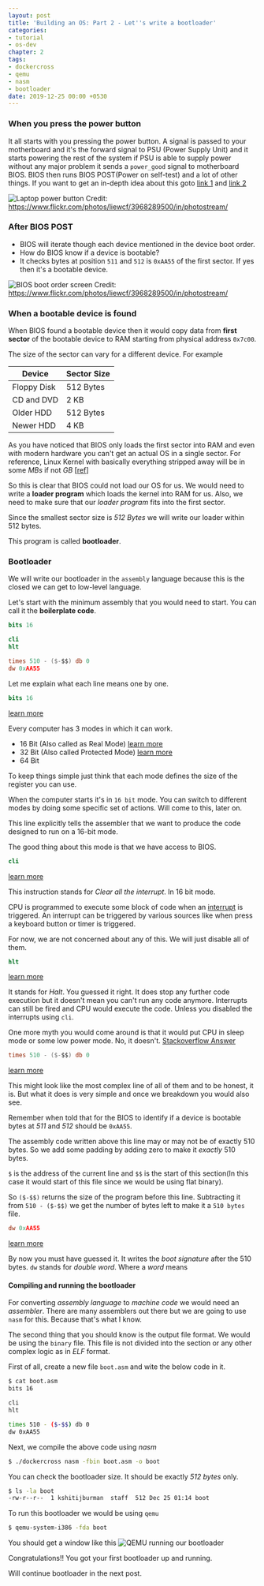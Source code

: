 ```yaml
---
layout: post
title: 'Building an OS: Part 2 - Let''s write a bootloader'
categories:
- tutorial
- os-dev
chapter: 2
tags:
- dockercross
- qemu
- nasm
- bootloader
date: 2019-12-25 00:00 +0530
---
```

### When you press the power button
It all starts with you pressing the power button. A signal is passed to your motherboard and it's the forward signal to PSU (Power Supply Unit) and it starts powering the rest of the system if PSU is able to supply power without any major problem it sends a `power_good` signal to motherboard BIOS. BIOS then runs BIOS POST(Power on self-test) and a lot of other things. 
If you want to get an in-depth idea about this goto [link 1](http://www.brokenthorn.com/Resources/OSDev3.html) and [link 2](https://www.howtogeek.com/398493/what-exactly-happens-when-you-turn-on-your-computer/)
<!--more-->
![Laptop power button](/assets/img/laptop-power-button.jpg)
Credit: https://www.flickr.com/photos/liewcf/3968289500/in/photostream/
### After BIOS POST
- BIOS will iterate though each device mentioned in the device boot order.
- How do BIOS know if a device is bootable?
- It checks bytes at position `511` and `512` is `0xAA55` of the first sector. If yes then it's a bootable device.

![BIOS boot order screen](/assets/img/boot-order.jpg)
Credit: https://www.flickr.com/photos/liewcf/3968289500/in/photostream/

### When a bootable device is found
When BIOS found a bootable device then it would copy data from __first sector__ of the bootable device to RAM starting from physical address `0x7c00`.

The size of the sector can vary for a different device. For example 

|Device   |Sector Size             |
|-------|--------------------|
|Floppy Disk|512 Bytes|
|CD and DVD| 2 KB|
| Older HDD| 512 Bytes|
| Newer HDD| 4 KB |

As you have noticed that BIOS only loads the first sector into RAM and even with modern hardware you can't get an actual OS in a single sector.
For reference, Linux Kernel with basically everything stripped away will be in some *MBs* if not *GB* [[ref](https://superuser.com/questions/370586/how-can-a-linux-kernel-be-so-small#comment413299_370586)]

So this is clear that BIOS could not load our OS for us. We would need to write a __loader program__ which loads the kernel into RAM for us.
Also, we need to make sure that our *loader program* fits into the first sector.

Since the smallest sector size is _512 Bytes_ we will write our loader within 512 bytes.

This program is called __bootloader__.


### Bootloader
We will write our bootloader in the `assembly` language because this is the closed we can get to low-level language.

Let's start with the minimum assembly that you would need to start. You can call it the **boilerplate code**.
```nasm
bits 16

cli
hlt

times 510 - ($-$$) db 0
dw 0xAA55
```

Let me explain what each line means one by one.

```nasm
bits 16
```
[learn more](https://nasm.us/doc/nasmdoc6.html#section-6.1)

Every computer has 3 modes in which it can work.
- 16 Bit (Also called as Real Mode) [learn more](https://wiki.osdev.org/Real_Mode)
- 32 Bit (Also called Protected Mode) [learn more](https://wiki.osdev.org/Protected_Mode)
- 64 Bit

To keep things simple just think that each mode defines the size of the register you can use.

When the computer starts it's in `16 bit` mode.
You can switch to different modes by doing some specific set of actions. Will come to this, later on.

This line explicitly tells the assembler that we want to produce the code designed to run on a 16-bit mode.

The good thing about this mode is that we have access to BIOS.


```nasm
cli
``` 
[learn more](http://www.mathemainzel.info/files/x86asmref.html#cli)

This instruction stands for *Clear all the interrupt*. 
In 16 bit mode. 

CPU is programmed to execute some block of code when an [interrupt](https://www.wikiwand.com/en/Interrupt) is triggered.
An interrupt can be triggered by various sources like when press a keyboard button or timer is triggered.

For now, we are not concerned about any of this. We will just disable all of them.

```nasm
hlt
``` 
[learn more](http://www.mathemainzel.info/files/x86asmref.html#hlt)

It stands for *Halt*. You guessed it right.
It does stop any further code execution but it doesn't mean you can't run any code anymore. Interrupts can still be fired and CPU would execute the code. Unless you disabled the interrupts using `cli`.

One more myth you would come around is that it would put CPU in sleep mode or some low power mode. No, it doesn't. [Stackoverflow Answer](https://retrocomputing.stackexchange.com/a/6733)


```nasm
times 510 - ($-$$) db 0
``` 
[learn more](https://nasm.us/doc/nasmdoc3.html#section-3.2.5)

This might look like the most complex line of all of them and to be honest, it is.
But what it does is very simple and once we breakdown you would also see.

Remember when told that for the BIOS to identify if a device is bootable bytes at _511_ and _512_ should be `0xAA55`.

The assembly code written above this line may or may not be of exactly 510 bytes. So we add some padding by adding zero to make it *exactly* 510 bytes.

`$` is the address of the current line and `$$` is the start of this section(In this case it would start of this file since we would be using flat binary).

So `($-$$)` returns the size of the program before this line. Subtracting it from `510 - ($-$$)` we get the number of bytes left to make it a `510 bytes` file.


```nasm
dw 0xAA55
```
[learn more](https://nasm.us/doc/nasmdoc3.html#section-3.2)

By now you must have guessed it. It writes the *boot signature* after the 510 bytes.
`dw` stands for *double word*. Where a *word* means


#### Compiling and running the bootloader

For converting *assembly language* to *machine code* we would need an *assembler*. 
There are many assemblers out there but we are going to use `nasm` for this. Because that's what I know. 

The second thing that you should know is the output file format. We would be using the `binary` file. This file is not divided into the section or any other complex logic as in *ELF* format.

First of all, create a new file `boot.asm` and wite the below code in it.
```bash
$ cat boot.asm
bits 16

cli
hlt

times 510 - ($-$$) db 0
dw 0xAA55
```

Next, we compile the above code using *nasm*
```bash
$ ./dockercross nasm -fbin boot.asm -o boot
```

You can check the bootloader size. It should be exactly *512 bytes* only.

```bash
$ ls -la boot
-rw-r--r--  1 kshitijburman  staff  512 Dec 25 01:14 boot

```


To run this bootloader we would be using `qemu`
```bash
$ qemu-system-i386 -fda boot
```

You should get a window like this
![QEMU running our bootloader](/assets/img/qemu-with-bootloader.png)

Congratulations!! You got your first bootloader up and running.

Will continue bootloader in the next post.
